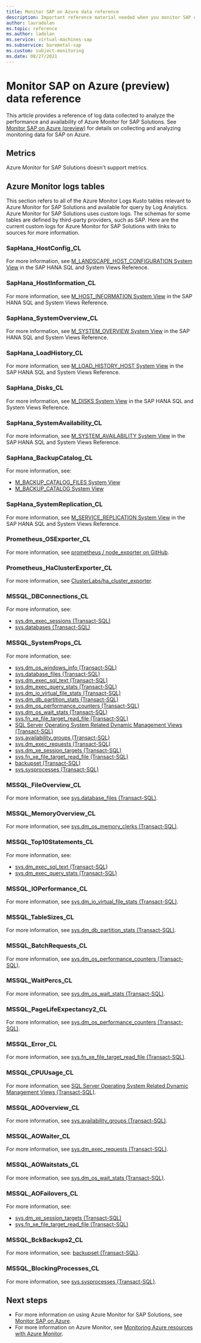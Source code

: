 ```yaml
---
title: Monitor SAP on Azure data reference
description: Important reference material needed when you monitor SAP on Azure. 
author: lauradolan
ms.topic: reference
ms.author: ladolan
ms.service: virtual-machines-sap
ms.subservice: baremetal-sap 
ms.custom: subject-monitoring
ms.date: 08/27/2021
---
```


# Monitor SAP on Azure (preview) data reference

This article provides a reference of log data collected to analyze the performance and availability of Azure Monitor for SAP Solutions. See [Monitor SAP on Azure (preview)](monitor-sap-on-azure.md) for details on collecting and analyzing monitoring data for SAP on Azure.

## Metrics

Azure Monitor for SAP Solutions doesn't support metrics.

## Azure Monitor logs tables

This section refers to all of the Azure Monitor Logs Kusto tables relevant to Azure Monitor for SAP Solutions and available for query by Log Analytics. Azure Monitor for SAP Solutions uses custom logs. The schemas for some tables are defined by third-party providers, such as SAP. Here are the current custom logs for Azure Monitor for SAP Solutions with links to sources for more information.

### SapHana_HostConfig_CL

For more information, see [M_LANDSCAPE_HOST_CONFIGURATION System View](https://help.sap.com/viewer/4fe29514fd584807ac9f2a04f6754767/2.0.00/en-US/20b1d83875191014b028e076c874e9d7.html) in the SAP HANA SQL and System Views Reference.

### SapHana_HostInformation_CL

For more information, see [M_HOST_INFORMATION System View](https://help.sap.com/viewer/4fe29514fd584807ac9f2a04f6754767/2.0.03/en-US/20b10028751910148c1c9de602d771de.html) in the SAP HANA SQL and System Views Reference.

### SapHana_SystemOverview_CL

For more information, see [M_SYSTEM_OVERVIEW System View](https://help.sap.com/viewer/4fe29514fd584807ac9f2a04f6754767/2.0.03/en-US/20c61f0675191014a1d5f96d9668855b.html) in the SAP HANA SQL and System Views Reference.

### SapHana_LoadHistory_CL

For more information, see [M_LOAD_HISTORY_HOST System View](https://help.sap.com/viewer/4fe29514fd584807ac9f2a04f6754767/2.0.03/en-US/3fa52abf1d854edbb7342a69364bcb0e.html) in the SAP HANA SQL and System Views Reference.

### SapHana_Disks_CL

For more information, see [M_DISKS System View](https://help.sap.com/viewer/4fe29514fd584807ac9f2a04f6754767/2.0.03/en-US/20aef7a275191014b37acbc35b4f20a4.html) in the SAP HANA SQL and System Views Reference.

### SapHana_SystemAvailability_CL

For more information, see [M_SYSTEM_AVAILABILITY System View](https://help.sap.com/viewer/4fe29514fd584807ac9f2a04f6754767/2.0.00/en-US/1ef9723a03214bd889c4fb8947765aa4.html) in the SAP HANA SQL and System Views Reference.

### SapHana_BackupCatalog_CL

For more information, see:
- [M_BACKUP_CATALOG_FILES System View](https://help.sap.com/viewer/4fe29514fd584807ac9f2a04f6754767/2.0.03/en-US/20a8437d7519101495a3fa7ad9961cf6.html?q=M_BACKUP_CATALOG)
- [M_BACKUP_CATALOG System View](https://help.sap.com/viewer/4fe29514fd584807ac9f2a04f6754767/1.0.12/en-US/20a8100e75191014870ecf908b5d2abf.html)

### SapHana_SystemReplication_CL

For more information, see [M_SERVICE_REPLICATION System View](https://help.sap.com/viewer/c1d3f60099654ecfb3fe36ac93c121bb/2021_2_QRC/en-US/20c43fc975191014b0ece11b47a86c10.html) in the SAP HANA SQL and System Views Reference.
 
### Prometheus_OSExporter_CL

For more information, see [prometheus / node_exporter on GitHub](https://github.com/prometheus/node_exporter).

### Prometheus_HaClusterExporter_CL

For more information, see [ClusterLabs/ha_cluster_exporter](https://github.com/ClusterLabs/ha_cluster_exporter/blob/master/doc/metrics.md).

### MSSQL_DBConnections_CL

For more information, see:
- [sys.dm_exec_sessions (Transact-SQL)](/sql/relational-databases/system-dynamic-management-views/sys-dm-exec-sessions-transact-sql) 
- [sys.databases (Transact-SQL)](/sql/relational-databases/system-catalog-views/sys-databases-transact-sql)

### MSSQL_SystemProps_CL

For more information, see: 
- [sys.dm_os_windows_info (Transact-SQL)](/sql/relational-databases/system-dynamic-management-views/sys-dm-os-windows-info-transact-sql) 
- [sys.database_files (Transact-SQL)](/sql/relational-databases/system-catalog-views/sys-database-files-transact-sql)
- [sys.dm_exec_sql_text (Transact-SQL)](/sql/relational-databases/system-dynamic-management-views/sys-dm-exec-sql-text-transact-sql)
- [sys.dm_exec_query_stats (Transact-SQL)](/sql/relational-databases/system-dynamic-management-views/sys-dm-exec-query-stats-transact-sql)
- [sys.dm_io_virtual_file_stats (Transact-SQL)](/sql/relational-databases/system-dynamic-management-views/sys-dm-io-virtual-file-stats-transact-sql)
- [sys.dm_db_partition_stats (Transact-SQL)](/sql/relational-databases/system-dynamic-management-views/sys-dm-db-partition-stats-transact-sql)
- [sys.dm_os_performance_counters (Transact-SQL)](/sql/relational-databases/system-dynamic-management-views/sys-dm-os-performance-counters-transact-sql)
- [sys.dm_os_wait_stats (Transact-SQL)](/sql/relational-databases/system-dynamic-management-views/sys-dm-os-wait-stats-transact-sql)
- [sys.fn_xe_file_target_read_file (Transact-SQL)](/sql/relational-databases/system-functions/sys-fn-xe-file-target-read-file-transact-sql)
- [SQL Server Operating System Related Dynamic Management Views (Transact-SQL)](/sql/relational-databases/system-dynamic-management-views/sql-server-operating-system-related-dynamic-management-views-transact-sql)
- [sys.availability_groups (Transact-SQL)](/sql/relational-databases/system-catalog-views/sys-availability-groups-transact-sql)
- [sys.dm_exec_requests (Transact-SQL)](/sql/relational-databases/system-dynamic-management-views/sys-dm-exec-requests-transact-sql)
- [sys.dm_xe_session_targets (Transact-SQL)](/sql/relational-databases/system-dynamic-management-views/sys-dm-xe-session-targets-transact-sql)
- [sys.fn_xe_file_target_read_file (Transact-SQL)](/sql/relational-databases/system-functions/sys-fn-xe-file-target-read-file-transact-sql)
- [backupset (Transact-SQL)](/sql/relational-databases/system-tables/backupset-transact-sql)
- [sys.sysprocesses (Transact-SQL)](/sql/relational-databases/system-compatibility-views/sys-sysprocesses-transact-sql)

### MSSQL_FileOverview_CL

For more information, see [sys.database_files (Transact-SQL)](/sql/relational-databases/system-catalog-views/sys-database-files-transact-sql).

### MSSQL_MemoryOverview_CL

For more information, see [sys.dm_os_memory_clerks (Transact-SQL)](/sql/relational-databases/system-dynamic-management-views/sys-dm-os-memory-clerks-transact-sql).

### MSSQL_Top10Statements_CL

For more information, see:
- [sys.dm_exec_sql_text (Transact-SQL)](/sql/relational-databases/system-dynamic-management-views/sys-dm-exec-sql-text-transact-sql)
- [sys.dm_exec_query_stats (Transact-SQL)](/sql/relational-databases/system-dynamic-management-views/sys-dm-exec-query-stats-transact-sql)

### MSSQL_IOPerformance_CL

For more information, see [sys.dm_io_virtual_file_stats (Transact-SQL)](/sql/relational-databases/system-dynamic-management-views/sys-dm-io-virtual-file-stats-transact-sql).

### MSSQL_TableSizes_CL

For more information, see [sys.dm_db_partition_stats (Transact-SQL)](/sql/relational-databases/system-dynamic-management-views/sys-dm-db-partition-stats-transact-sql).

### MSSQL_BatchRequests_CL

For more information, see [sys.dm_os_performance_counters (Transact-SQL)](/sql/relational-databases/system-dynamic-management-views/sys-dm-os-performance-counters-transact-sql).

### MSSQL_WaitPercs_CL

For more information, see [sys.dm_os_wait_stats (Transact-SQL)](/sql/relational-databases/system-dynamic-management-views/sys-dm-os-wait-stats-transact-sql).

### MSSQL_PageLifeExpectancy2_CL

For more information, see [sys.dm_os_performance_counters (Transact-SQL)](/sql/relational-databases/system-dynamic-management-views/sys-dm-os-performance-counters-transact-sql).

### MSSQL_Error_CL

For more information, see [sys.fn_xe_file_target_read_file (Transact-SQL)](/sql/relational-databases/system-functions/sys-fn-xe-file-target-read-file-transact-sql).

### MSSQL_CPUUsage_CL

For more information, see [SQL Server Operating System Related Dynamic Management Views (Transact-SQL)](/sql/relational-databases/system-dynamic-management-views/sql-server-operating-system-related-dynamic-management-views-transact-sql).

### MSSQL_AOOverview_CL

For more information, see [sys.availability_groups (Transact-SQL)](/sql/relational-databases/system-catalog-views/sys-availability-groups-transact-sql).

### MSSQL_AOWaiter_CL

For more information, see [sys.dm_exec_requests (Transact-SQL)](/sql/relational-databases/system-dynamic-management-views/sys-dm-exec-requests-transact-sql).

### MSSQL_AOWaitstats_CL

For more information, see [sys.dm_os_wait_stats (Transact-SQL)](/sql/relational-databases/system-dynamic-management-views/sys-dm-os-wait-stats-transact-sql).

### MSSQL_AOFailovers_CL

For more information, see:
- [sys.dm_xe_session_targets (Transact-SQL)](/sql/relational-databases/system-dynamic-management-views/sys-dm-xe-session-targets-transact-sql)
- [sys.fn_xe_file_target_read_file (Transact-SQL)](/sql/relational-databases/system-functions/sys-fn-xe-file-target-read-file-transact-sql)

### MSSQL_BckBackups2_CL

For more information, see: [backupset (Transact-SQL)](/sql/relational-databases/system-tables/backupset-transact-sql).

### MSSQL_BlockingProcesses_CL

For more information, see [sys.sysprocesses (Transact-SQL)](/sql/relational-databases/system-compatibility-views/sys-sysprocesses-transact-sql).

## Next steps

- For more information on using Azure Monitor for SAP Solutions, see [Monitor SAP on Azure](monitor-sap-on-azure.md).
- For more information on Azure Monitor, see [Monitoring Azure resources with Azure Monitor](../../../azure-monitor/essentials/monitor-azure-resource.md).

